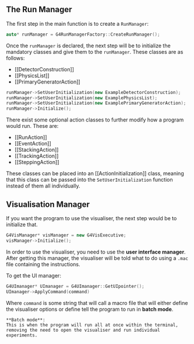 ## The Run Manager

The first step in the main function is to create a `RunManager`:

```CPP
auto* runManager = G4RunManagerFactory::CreateRunManager();
```

Once the `runManager` is declared, the next step will be to initialize the mandatory classes and give them to the `runManager`. These classes are as follows:

- [[DetectorConstruction]]
- [[PhysicsList]]
- [[PrimaryGeneratorAction]]

```cpp
runManager->SetUserInitialization(new ExampleDetectorConstruction);
runManager->SetUserInitialization(new ExamplePhysicsList);
runManager->SetUserInitialization(new ExamplePrimaryGeneratorAction);
runManager->Initialize();
```

There exist some optional action classes to further modify how a program would run. These are:

- [[RunAction]]
- [[EventAction]]
- [[StackingAction]]
- [[TrackingAction]]
- [[SteppingAction]]

These classes can be placed into an [[ActionInitialization]] class, meaning that this class can be passed into the `SetUserInitialization` function instead of them all individually.

## Visualisation Manager
If you want the program to use the visualiser, the next step would be to initialize that.
```cpp
G4VisManager* visManager = new G4VisExecutive;
visManager->Initialize();
```

In order to use the visualiser, you need to use the **user interface manager**. After getting this manager, the visualiser will be told what to do using a `.mac` file containing the instructions. 

To get the UI manager:
```cpp
G4UImanager* UImanager = G4UImanager::GetUIpointer();
UImanager->ApplyCommand(command)
```

Where `command` is some string that will call a macro file that will either define the visualiser options or define tell the program to run in **batch mode**.

```ad-def 
**Batch mode**:
This is when the program will run all at once within the terminal, removing the need to open the visualiser and run individual experiments. 
```
